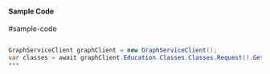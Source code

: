 #### Sample Code
#sample-code 

```C#

GraphServiceClient graphClient = new GraphServiceClient();
var classes = await graphClient.Education.Classes.Classes.Request().GetAsync();
*** 

```